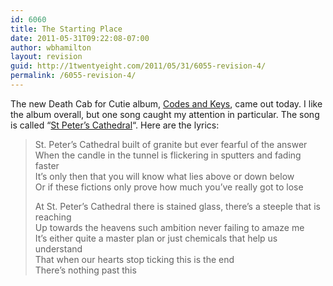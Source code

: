```yaml
---
id: 6060
title: The Starting Place
date: 2011-05-31T09:22:08-07:00
author: wbhamilton
layout: revision
guid: http://1twentyeight.com/2011/05/31/6055-revision-4/
permalink: /6055-revision-4/
---
```

The new Death Cab for Cutie album, [Codes and Keys](http://d.pr/KrWv), came out today. I like the album overall, but one song caught my attention in particular. The song is called &#8220;[St Peter&#8217;s Cathedral](http://d.pr/NZA8)&#8220;. Here are the lyrics:

> St. Peter’s Cathedral built of granite but ever fearful of the answer  
> When the candle in the tunnel is flickering in sputters and fading faster  
> It’s only then that you will know what lies above or down below  
> Or if these fictions only prove how much you’ve really got to lose
> 
> At St. Peter’s Cathedral there is stained glass, there’s a steeple that is reaching  
> Up towards the heavens such ambition never failing to amaze me  
> It’s either quite a master plan or just chemicals that help us understand  
> That when our hearts stop ticking this is the end  
> There’s nothing past this